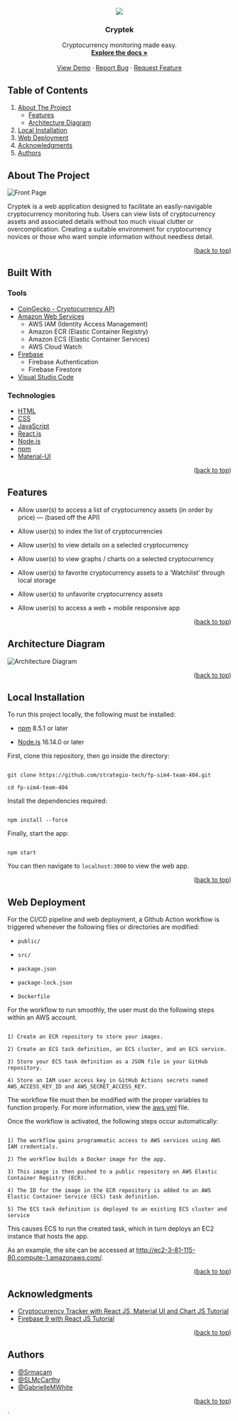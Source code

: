 <div id="top"></div>

<!-- PROJECT LOGO -->
<br />
<div align="center">
<img src="Diagrams/Cryptek-Logo.png">

<h3 align="center">Cryptek</h3>

  <p align="center">Cryptocurrency monitoring made easy.
    <br />
    <a href="https://github.com/strategio-tech/fp-sim4-team-404"><strong>Explore the docs »</strong></a>
    <br />
    <br />
    <a href="http://ec2-3-81-115-80.compute-1.amazonaws.com/">View Demo</a>
    ·
    <a href="https://github.com/strategio-tech/fp-sim4-team-404/issues">Report Bug</a>
    ·
    <a href="https://github.com/strategio-tech/fp-sim4-team-404/issues">Request Feature</a>
  </p>
</div>

<!-- TABLE OF CONTENTS -->

## Table of Contents

  <ol>
    <li>
      <a href="#about-the-project">About The Project</a>
      <ul>
        <li><a href="#features">Features</a></li>
        <li><a href="#architecture-diagram">Architecture Diagram</a></li>
      </ul>
    </li>
    <li><a href="#local-installation">Local Installation</a></li>
    <li><a href="#web-deployment">Web Deployment</a></li> 
	<li><a href="#acknowledgments">Acknowledgments</a></li>
	<li><a href="#authors">Authors</a></li>
  </ol>

<!-- ABOUT THE PROJECT -->

## About The Project

![Front Page](Diagrams/Cryptek-front-page.png "Front Page")

<p>Cryptek is a web application designed to facilitate an easily-navigable cryptocurrency monitoring hub. Users can view lists of cryptocurrency assets and associated details without too much visual clutter or overcomplication. Creating a suitable environment for cryptocurrency novices or those who want simple information without needless detail.</p>

<p align="right">(<a href="#readme-top">back to top</a>)</p>

<!--BUILT WITH -->

## Built With

### Tools

- [CoinGecko - Cryptocurrency API](https://www.coingecko.com/)
- [Amazon Web Services](https://aws.amazon.com/)
  - AWS IAM (Identity Access Management)
  - Amazon ECR (Elastic Container Registry)
  - Amazon ECS (Elastic Container Services)
  - AWS Cloud Watch
- [Firebase](https://firebase.google.com/)
  - Firebase Authentication
  - Firebase Firestore
- [Visual Studio Code](https://code.visualstudio.com/)

### Technologies

- [HTML](https://html.spec.whatwg.org/)
- [CSS](https://www.w3.org/Style/CSS/)
- [JavaScript](https://www.javascript.com/)
- [React.js](https://reactjs.org/)
- [Node.js](https://nodejs.org/en/)
- [npm](https://www.npmjs.com/)
- [Material-UI](https://v4.mui.com/getting-started/installation/)

<p align="right">(<a href="#readme-top">back to top</a>)</p>

<!-- FEATURES -->

## Features

- Allow user(s) to access a list of cryptocurrency assets (in order by price) — (based off the API)

- Allow user(s) to index the list of cryptocurrencies

- Allow user(s) to view details on a selected cryptocurrency

- Allow user(s) to view graphs / charts on a selected cryptocurrency

- Allow user(s) to favorite cryptocurrency assets to a ‘Watchlist’ through local storage

- Allow user(s) to unfavorite cryptocurrency assets

- Allow user(s) to access a web + mobile responsive app

<p align="right">(<a href="#readme-top">back to top</a>)</p>

<!-- ARCHITECTURE DIAGRAM -->

## Architecture Diagram

![Architecture Diagram](Diagrams/Cryptek-Architecture-Diagram.png "Architecture Diagram")

<p align="right">(<a href="#readme-top">back to top</a>)</p>

<!-- LOCAL INSTALLATION -->

## Local Installation

To run this project locally, the following must be installed:

- [npm](https://docs.npmjs.com/downloading-and-installing-node-js-and-npm#using-a-node-installer-to-install-node-js-and-npm) 8.5.1 or later

- [Node.js](https://docs.npmjs.com/downloading-and-installing-node-js-and-npm#using-a-node-installer-to-install-node-js-and-npm) 16.14.0 or later

First, clone this repository, then go inside the directory:

```

git clone https://github.com/strategio-tech/fp-sim4-team-404.git

cd fp-sim4-team-404

```

Install the dependencies required:

```

npm install --force

```

Finally, start the app:

```

npm start

```

You can then navigate to `localhost:3000` to view the web app.

<p align="right">(<a href="#readme-top">back to top</a>)</p>
  
<!-- WEB DEPLOYMENT -->
## Web Deployment

For the CI/CD pipeline and web deployment, a Github Action workflow is triggered whenever the following files or directories are modified:

- `public/`

- `src/`

- `package.json`

- `package-lock.json`

- `Dockerfile`

For the workflow to run smoothly, the user must do the following steps within an AWS account.

```

1) Create an ECR repository to store your images.

2) Create an ECS task definition, an ECS cluster, and an ECS service.

3) Store your ECS task definition as a JSON file in your GitHub repository.

4) Store an IAM user access key in GitHub Actions secrets named AWS_ACCESS_KEY_ID and AWS_SECRET_ACCESS_KEY.

```

The workflow file must then be modified with the proper variables to function properly. For more information, view the [aws.yml](.github/workflows/aws.yml) file.

Once the workflow is activated, the following steps occur automatically:

```

1) The workflow gains programmatic access to AWS services using AWS IAM credentials.

2) The workflow builds a Docker image for the app.

3) This image is then pushed to a public repository on AWS Elastic Container Registry (ECR).

4) The ID for the image in the ECR repository is added to an AWS Elastic Container Service (ECS) task definition.

5) The ECS task definition is deployed to an existing ECS cluster and service

```

This causes ECS to run the created task, which in turn deploys an EC2 instance that hosts the app.

As an example, the site can be accessed at http://ec2-3-81-115-80.compute-1.amazonaws.com/.

<p align="right">(<a href="#readme-top">back to top</a>)</p>

<!-- ACKNOWLEDGMENTS -->

## Acknowledgments

- [Cryptocurrency Tracker with React JS, Material UI and Chart JS Tutorial](https://www.youtube.com/watch?v=QA6oTpMZp84&ab_channel=RoadsideCoder)
- [Firebase 9 with React JS Tutorial](https://www.youtube.com/watch?v=8NMJxyDwP6A&ab_channel=RoadsideCoder)

<p align="right">(<a href="#readme-top">back to top</a>)</p>

<!-- AUTHORS -->

## Authors

- [@Srmacam](https://github.com/Srmacam)
- [@SLMcCarthy](https://github.com/SLMcCarthy)
- [@GabrielleMWhite](https://github.com/gabriellemwhite)

<p align="right">(<a href="#readme-top">back to top</a>)</p>

<!-- MARKDOWN LINKS & IMAGES -->

[react.js]: https://img.shields.io/badge/React-20232A?style=for-the-badge&logo=react&logoColor=61DAFB
[react-url]: https://reactjs.org/
[html]: https://img.shields.io/badge/HTML5-E34F26?style=for-the-badge&logo=html5&logoColor=61DAFB
[html-url]: https://html.spec.whatwg.org/
[css]: https://img.shields.io/badge/CSS-239120?&style=for-the-badge&logo=css3&logoColor=61DAFB
[css-url]: https://www.w3.org/Style/CSS/
[javascript]: https://img.shields.io/badge/JavaScript-F7DF1E?style=for-the-badge&logo=javascript&logoColor=61DAFB
[javascript-url]: https://www.javascript.com/
[node.js]: https://img.shields.io/static/v1?style=for-the-badge&message=Node.js&color=339933&logo=Node.js&logoColor=FFFFFF
[node.js-url]: https://nodejs.org/en/

`
